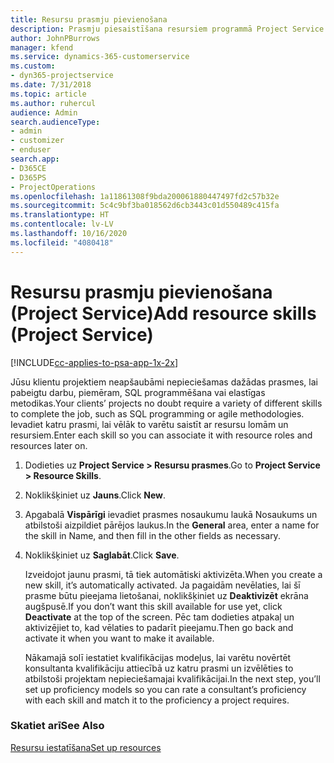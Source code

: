 ```yaml
---
title: Resursu prasmju pievienošana
description: Prasmju piesaistīšana resursiem programmā Project Service
author: JohnPBurrows
manager: kfend
ms.service: dynamics-365-customerservice
ms.custom:
- dyn365-projectservice
ms.date: 7/31/2018
ms.topic: article
ms.author: ruhercul
audience: Admin
search.audienceType:
- admin
- customizer
- enduser
search.app:
- D365CE
- D365PS
- ProjectOperations
ms.openlocfilehash: 1a11861308f9bda200061880447497fd2c57b32e
ms.sourcegitcommit: 5c4c9bf3ba018562d6cb3443c01d550489c415fa
ms.translationtype: HT
ms.contentlocale: lv-LV
ms.lasthandoff: 10/16/2020
ms.locfileid: "4080418"
---
```

# <a name="add-resource-skills-project-service"></a><span data-ttu-id="62b84-103">Resursu prasmju pievienošana (Project Service)</span><span class="sxs-lookup"><span data-stu-id="62b84-103">Add resource skills (Project Service)</span></span>

[!INCLUDE[cc-applies-to-psa-app-1x-2x](../includes/cc-applies-to-psa-app-1x-2x.md)]

<span data-ttu-id="62b84-104">Jūsu klientu projektiem neapšaubāmi nepieciešamas dažādas prasmes, lai pabeigtu darbu, piemēram, SQL programmēšana vai elastīgas metodikas.</span><span class="sxs-lookup"><span data-stu-id="62b84-104">Your clients’ projects no doubt require a variety of different skills to complete the job, such as SQL programming or agile methodologies.</span></span> <span data-ttu-id="62b84-105">Ievadiet katru prasmi, lai vēlāk to varētu saistīt ar resursu lomām un resursiem.</span><span class="sxs-lookup"><span data-stu-id="62b84-105">Enter each skill so you can associate it with resource roles and resources later on.</span></span>  
  
1. <span data-ttu-id="62b84-106">Dodieties uz **Project Service > Resursu prasmes**.</span><span class="sxs-lookup"><span data-stu-id="62b84-106">Go to **Project Service > Resource Skills**.</span></span>  
  
2. <span data-ttu-id="62b84-107">Noklikšķiniet uz **Jauns**.</span><span class="sxs-lookup"><span data-stu-id="62b84-107">Click **New**.</span></span>  
  
3. <span data-ttu-id="62b84-108">Apgabalā **Vispārīgi** ievadiet prasmes nosaukumu laukā Nosaukums un atbilstoši aizpildiet pārējos laukus.</span><span class="sxs-lookup"><span data-stu-id="62b84-108">In the **General** area, enter a name for the skill in Name, and then fill in the other fields as necessary.</span></span>  
  
4. <span data-ttu-id="62b84-109">Noklikšķiniet uz **Saglabāt**.</span><span class="sxs-lookup"><span data-stu-id="62b84-109">Click **Save**.</span></span>  
  
   <span data-ttu-id="62b84-110">Izveidojot jaunu prasmi, tā tiek automātiski aktivizēta.</span><span class="sxs-lookup"><span data-stu-id="62b84-110">When you create a new skill, it’s automatically activated.</span></span> <span data-ttu-id="62b84-111">Ja pagaidām nevēlaties, lai šī prasme būtu pieejama lietošanai, noklikšķiniet uz **Deaktivizēt** ekrāna augšpusē.</span><span class="sxs-lookup"><span data-stu-id="62b84-111">If you don’t want this skill available for use yet, click **Deactivate** at the top of the screen.</span></span> <span data-ttu-id="62b84-112">Pēc tam dodieties atpakaļ un aktivizējiet to, kad vēlaties to padarīt pieejamu.</span><span class="sxs-lookup"><span data-stu-id="62b84-112">Then go back and activate it when you want to make it available.</span></span>  
  
   <span data-ttu-id="62b84-113">Nākamajā solī iestatiet kvalifikācijas modeļus, lai varētu novērtēt konsultanta kvalifikāciju attiecībā uz katru prasmi un izvēlēties to atbilstoši projektam nepieciešamajai kvalifikācijai.</span><span class="sxs-lookup"><span data-stu-id="62b84-113">In the next step, you’ll set up proficiency models so you can rate a consultant’s proficiency with each skill and match it to the proficiency a project requires.</span></span>  
  
### <a name="see-also"></a><span data-ttu-id="62b84-114">Skatiet arī</span><span class="sxs-lookup"><span data-stu-id="62b84-114">See Also</span></span>  
 [<span data-ttu-id="62b84-115">Resursu iestatīšana</span><span class="sxs-lookup"><span data-stu-id="62b84-115">Set up resources</span></span>](../psa/set-up-resources.md)
